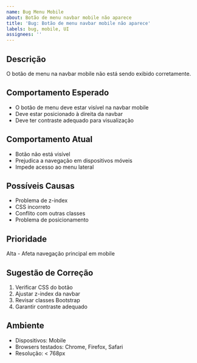 ```yaml
---
name: Bug Menu Mobile
about: Botão de menu navbar mobile não aparece
title: 'Bug: Botão de menu navbar mobile não aparece'
labels: bug, mobile, UI
assignees: ''
---
```


## Descrição
O botão de menu na navbar mobile não está sendo exibido corretamente.

## Comportamento Esperado
- O botão de menu deve estar visível na navbar mobile
- Deve estar posicionado à direita da navbar
- Deve ter contraste adequado para visualização

## Comportamento Atual
- Botão não está visível
- Prejudica a navegação em dispositivos móveis
- Impede acesso ao menu lateral

## Possíveis Causas
- Problema de z-index
- CSS incorreto
- Conflito com outras classes
- Problema de posicionamento

## Prioridade
Alta - Afeta navegação principal em mobile

## Sugestão de Correção
1. Verificar CSS do botão
2. Ajustar z-index da navbar
3. Revisar classes Bootstrap
4. Garantir contraste adequado

## Ambiente
- Dispositivos: Mobile
- Browsers testados: Chrome, Firefox, Safari
- Resolução: < 768px 